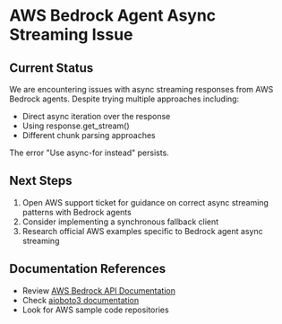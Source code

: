 # AWS Bedrock Agent Async Streaming Issue

## Current Status
We are encountering issues with async streaming responses from AWS Bedrock agents. Despite trying multiple approaches including:
- Direct async iteration over the response
- Using response.get_stream()
- Different chunk parsing approaches

The error "Use async-for instead" persists.

## Next Steps
1. Open AWS support ticket for guidance on correct async streaming patterns with Bedrock agents
2. Consider implementing a synchronous fallback client
3. Research official AWS examples specific to Bedrock agent async streaming

## Documentation References
- Review [AWS Bedrock API Documentation](https://docs.aws.amazon.com/bedrock/latest/APIReference/API_runtime_InvokeModel.html)
- Check [aioboto3 documentation](https://github.com/terrycain/aioboto3)
- Look for AWS sample code repositories